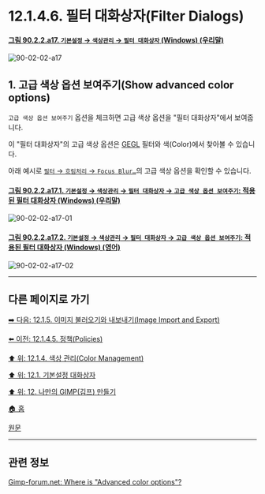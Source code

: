 # 12.1.4.6. 필터 대화상자(Filter Dialogs)

<a id="90-02-02-a17"></a>

#### [그림 90.2.2.a17. `기본설정` → `색상관리` → `필터 대화상자` (Windows) (우리말)](./90-02-02-color-management.md#90-02-02-a17)
![90-02-02-a17](https://github.com/wonder13662/gimp/assets/15767104/57d348ed-82af-45c2-8be4-8d3dc894b1a5)

<a id="12-01-04-06-s1"></a>

## 1. 고급 색상 옵션 보여주기(Show advanced color options)
`고급 색상 옵션 보여주기` 옵션을 체크하면 고급 색상 옵션을 "필터 대화상자"에서 보여줍니다. 

이 "필터 대화상자"의 고급 색상 옵션은 [GEGL](./19-glossaryx-gegl.md) 필터와 색(Color)에서 찾아볼 수 있습니다. 

아래 예시로 [`필터` → `흐림처리` → `Focus Blur…`](./17-03-02-focus-blur.md)의 고급 색상 옵션을 확인할 수 있습니다.

<a id="90-02-02-a17-01"></a>

#### [그림 90.2.2.a17.1. `기본설정` → `색상관리` → `필터 대화상자` → `고급 색상 옵션 보여주기`: 적용된 필터 대화상자 (Windows) (우리말)](./90-02-02-color-management.md#90-02-02-a17-01)
![90-02-02-a17-01](https://github.com/wonder13662/gimp/assets/15767104/b0a16c22-60e6-4249-bb2f-188b34fca1f2)

<a id="90-02-02-a17-02"></a>

#### [그림 90.2.2.a17.2. `기본설정` → `색상관리` → `필터 대화상자` → `고급 색상 옵션 보여주기`: 적용된 필터 대화상자 (Windows) (영어)](./90-02-02-color-management.md#90-02-02-a17-02)
![90-02-02-a17-02](https://github.com/wonder13662/gimp/assets/15767104/98077f0b-f159-4be9-a3b2-f40926216e95)

<a comment="TODO 고급 색상 옵션의 역할에 대해서 추가적인 설명 필요!"></a>

***

## 다른 페이지로 가기

[➡️ 다음: 12.1.5. 이미지 불러오기와 내보내기(Image Import and Export)](./12-01-05-image-import-and-export.md)

[⬅️ 이전: 12.1.4.5. 정책(Policies)](./12-01-04-05-policies.md)

[⬆️ 위: 12.1.4. 색상 관리(Color Management)](./12-01-04-00-color-management.md)

[⬆️ 위: 12.1. 기본설정 대화상자](./12-01-00-preference-dialog.md)

[⬆️ 위: 12. 나만의 GIMP(김프) 만들기](./12-00-enrich-my-gimp.md)

[🏠 홈](./00-home.md)

[원문](https://docs.gimp.org/2.10/ko/gimp-pimping.html#gimp-prefs-color-management)

***

## 관련 정보

[Gimp-forum.net: Where is "Advanced color options"?](https://www.gimp-forum.net/Thread-Where-is-Advanced-color-options)